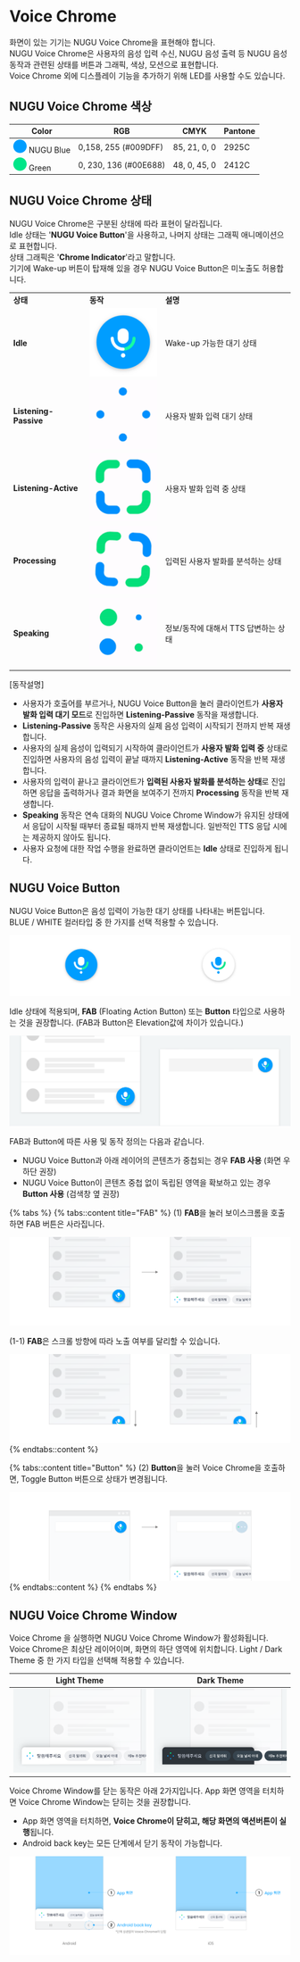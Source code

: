 # Voice Chrome

화면이 있는 기기는 NUGU Voice Chrome을 표현해야 합니다.\
NUGU Voice Chrome은 사용자의 음성 입력 수신, NUGU 음성 출력 등 NUGU 음성 동작과 관련된 상태를 버튼과 그래픽, 색상, 모션으로 표현합니다.\
Voice Chrome 외에 디스플레이 기능을 추가하기 위해 LED를 사용할 수도 있습니다.

## **NUGU Voice Chrome 색상**

| Color                                                                                           | RGB                   | CMYK         | Pantone |
| ----------------------------------------------------------------------------------------------- | --------------------- | ------------ | ------- |
| ![](/assets/images/voice-chrome-01.png) NUGU Blue | 0,158, 255 (#009DFF)  | 85, 21, 0, 0 | 2925C   |
| ![](/assets/images/voice-chrome-02.png) Green                                       | 0, 230, 136 (#00E688) | 48, 0, 45, 0 | 2412C   |

## **NUGU Voice Chrome 상태**

NUGU Voice Chrome은 구분된 상태에 따라 표현이 달라집니다.\
Idle 상태는 '**NUGU Voice Button**'을 사용하고, 나머지 상태는 그래픽 애니메이션으로 표현합니다.\
상태 그래픽은 '**Chrome Indicator**'라고 말합니다.\
기기에 Wake-up 버튼이 탑재해 있을 경우 NUGU Voice Button은 미노출도 허용합니다.

|                       |                                                              |                        |
| --------------------- | ------------------------------------------------------------ | ---------------------- |
| **상태**                | **동작**                                                       | **설명**                 |
| **Idle**              | ![](/assets/images/voice-chrome-03.png)               | Wake-up 가능한 대기 상태      |
| **Listening-Passive** | ![](/assets/images/voice-chrome-04.gif) | 사용자 발화 입력 대기 상태        |
| **Listening-Active**  | ![](/assets/images/voice-chrome-05.gif)  | 사용자 발화 입력 중 상태         |
| **Processing**        | ![](/assets/images/voice-chrome-06.gif)         | 입력된 사용자 발화를 분석하는 상태    |
| **Speaking**          | ![](/assets/images/voice-chrome-07.gif)           | 정보/동작에 대해서 TTS 답변하는 상태 |

\[동작설명]

* 사용자가 호출어를 부르거나, NUGU Voice Button을 눌러 클라이언트가 **사용자 발화 입력 대기 모드**로 진입하면 **Listening-Passive** 동작을 재생합니다.
* **Listening-Passive** 동작은 사용자의 실제 음성 입력이 시작되기 전까지 반복 재생합니다.
* 사용자의 실제 음성이 입력되기 시작하여 클라이언트가 **사용자 발화 입력 중** 상태로 진입하면 사용자의 음성 입력이 끝날 때까지 **Listening-Active** 동작을 반복 재생합니다.
* 사용자의 입력이 끝나고 클라이언트가 **입력된 사용자 발화를 분석하는 상태**로 진입하면 응답을 출력하거나 결과 화면을 보여주기 전까지 **Processing** 동작을 반복 재생합니다.
* **Speaking** 동작은 연속 대화의 NUGU Voice Chrome Window가 유지된 상태에서 응답이 시작될 때부터 종료될 때까지 반복 재생합니다. 일반적인 TTS 응답 시에는 제공하지 않아도 됩니다.
* 사용자 요청에 대한 작업 수행을 완료하면 클라이언트는 **Idle** 상태로 진입하게 됩니다.

## **NUGU Voice Button**

NUGU Voice Button은 음성 입력이 가능한 대기 상태를 나타내는 버튼입니다.\
BLUE / WHITE 컬러타입 중 한 가지를 선택 적용할 수 있습니다.

![(좌) BLUE / (우) WHITE](/assets/images/voice-chrome-08.png)

Idle 상태에 적용되며, **FAB** (Floating Action Button) 또는 **Button** 타입으로 사용하는 것을 권장합니다. (FAB과 Button은 Elevation값에 차이가 있습니다.)

![(1) FAB / (2) Button](/assets/images/voice-chrome-09.png)

FAB과 Button에 따른 사용 및 동작 정의는 다음과 같습니다.

* NUGU Voice Button과 아래 레이어의 콘텐츠가 중첩되는 경우 **FAB 사용** (화면 우하단 권장)
* NUGU Voice Button이 콘텐츠 중첩 없이 독립된 영역을 확보하고 있는 경우 **Button 사용** (검색창 옆 권장)

{% tabs %}
{% tabs::content title="FAB" %}
(1) **FAB**을 눌러 보이스크롬을 호출하면 FAB 버튼은 사라집니다.

![](/assets/images/voice-chrome-10.png)

(1-1) **FAB**은 스크롤 방향에 따라 노출 여부를 달리할 수 있습니다.

![(좌) Scroll down / (우) Scroll up (세로 스크롤이 있는 디바이스에 적용 가능)](/assets/images/voice-chrome-11.png)
{% endtabs::content %}

{% tabs::content title="Button" %}
(2) **Button**을 눌러 Voice Chrome을 호출하면, Toggle Button 버튼으로 상태가 변경됩니다.

![Toggle Button은 투명도가 적용된 Container에 도트 애니메이션이 적용됩니다.](/assets/images/voice-chrome-12.png)
{% endtabs::content %}
{% endtabs %}

## **NUGU Voice Chrome Window**

Voice Chrome 을 실행하면 NUGU Voice Chrome Window가 활성화됩니다. Voice Chrome은 최상단 레이어이며, 화면의 하단 영역에 위치합니다. Light / Dark Theme 중 한 가지 타입을 선택해 적용할 수 있습니다.

| Light Theme                                                    | Dark Theme                                               |
| -------------------------------------------------------------- | -------------------------------------------------------- |
| ![](/assets/images/voice-chrome-13.png) | ![](/assets/images/voice-chrome-14.png) |

Voice Chrome Window를 닫는 동작은 아래 2가지입니다. App 화면 영역을 터치하면 Voice Chrome Window는 닫히는 것을 권장합니다.

* App 화면 영역을 터치하면, **Voice Chrome이 닫히고, 해당 화면의 액션버튼이 실행**됩니다.
* Android back key는 모든 단계에서 닫기 동작이 가능합니다.

![(1) App 화면 닫기는 Listening-Passive/Listening-Active 단계에서 작동됩니다. (Processing은 닫기 동작 하지 않음)](/assets/images/voice-chrome-15.png)
